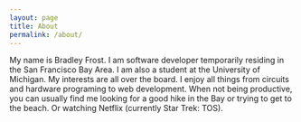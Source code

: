 ```yaml
---
layout: page
title: About
permalink: /about/
---
```


My name is Bradley Frost. I am software developer temporarily residing
in the San Francisco Bay Area. I am also a student at the University
of Michigan. My interests are all over the board. I enjoy all things
from circuits and hardware programing to web development. When not
being productive, you can usually find me looking for a good hike in
the Bay or trying to get to the beach. Or watching Netflix 
(currently Star Trek: TOS).